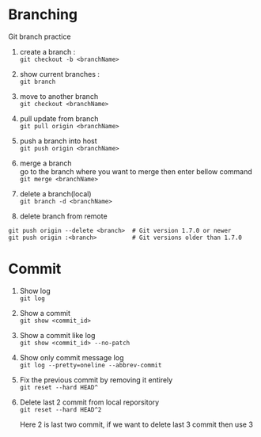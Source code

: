# Branching
Git branch practice

1. create a branch : </br>
``` git checkout -b <branchName> ``` 

2. show current branches : </br>
``` git branch ``` 

3. move to another branch </br>
``` git checkout <branchName> ``` 

4. pull update from branch </br>
``` git pull origin <branchName> ```

5. push a branch into host </br>
``` git push origin <branchName> ```

6. merge a branch </br>
go to the branch where you want to merge then enter bellow command </br>
``` git merge <branchName> ```

7. delete a branch(local) </br>
``` git branch -d <branchName> ```

8. delete branch from remote </br> 
``` 
git push origin --delete <branch>  # Git version 1.7.0 or newer
git push origin :<branch>          # Git versions older than 1.7.0
```

# Commit 
1. Show log </br>
``` git log ```

2. Show a commit </br>
``` git show <commit_id> ``` 

3. Show a commit like log </br>
``` git show <commit_id> --no-patch ```

4. Show only commit message log </br>
``` git log --pretty=oneline --abbrev-commit ```

5. Fix the previous commit by removing it entirely </br>
``` git reset --hard HEAD^ ```

6. Delete last 2 commit from local reporsitory </br>
``` git reset --hard HEAD^2 ```

    Here 2 is last two commit, if we want to delete last 3 commit then use 3
